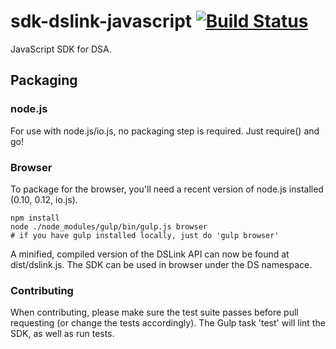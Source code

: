 # sdk-dslink-javascript [![Build Status](https://drone.io/github.com/IOT-DSA/sdk-dslink-javascript/status.png)](https://drone.io/github.com/IOT-DSA/sdk-dslink-javascript/latest)

JavaScript SDK for DSA.

## Packaging

### node.js

For use with node.js/io.js, no packaging step is required. Just require() and go!

### Browser

To package for the browser, you'll need a recent version of node.js installed (0.10, 0.12, io.js).

```
npm install
node ./node_modules/gulp/bin/gulp.js browser
# if you have gulp installed locally, just do 'gulp browser'
```

A minified, compiled version of the DSLink API can now be found at dist/dslink.js. The SDK can be used in browser under the DS namespace.

### Contributing

When contributing, please make sure the test suite passes before pull requesting (or change the tests accordingly). The Gulp task 'test' will lint the SDK, as well as run tests.
